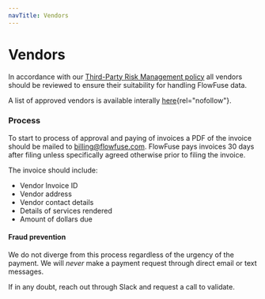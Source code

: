 ```yaml
---
navTitle: Vendors
---
```


# Vendors

In accordance with our [Third-Party Risk Management policy](../company/security/third-party-risk-management.md)
all vendors should be reviewed to ensure their suitability for handling FlowFuse
data.

A list of approved vendors is available interally [here](https://docs.google.com/spreadsheets/d/1ro77wy0cRK6gpzVv_iq4vpdmbdMq61X5-tTwI_F3hXM/edit?usp=sharing){rel="nofollow"}.

### Process

To start to process of approval and paying of invoices a PDF of the invoice should
be mailed to billing@flowfuse.com. FlowFuse pays invoices 30 days after filing 
unless specifically agreed otherwise prior to filing the invoice.

The invoice should include:
- Vendor Invoice ID
- Vendor address
- Vendor contact details
- Details of services rendered
- Amount of dollars due

#### Fraud prevention

We do not diverge from this process regardless of the urgency of the payment. We will _never_ make a payment request through direct email or text messages.

If in any doubt, reach out through Slack and request a call to validate.
